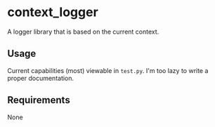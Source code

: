 # context_logger
A logger library that is based on the current context.

## Usage
Current capabilities (most) viewable in `test.py`. I'm too lazy to write a proper documentation.

## Requirements
None
